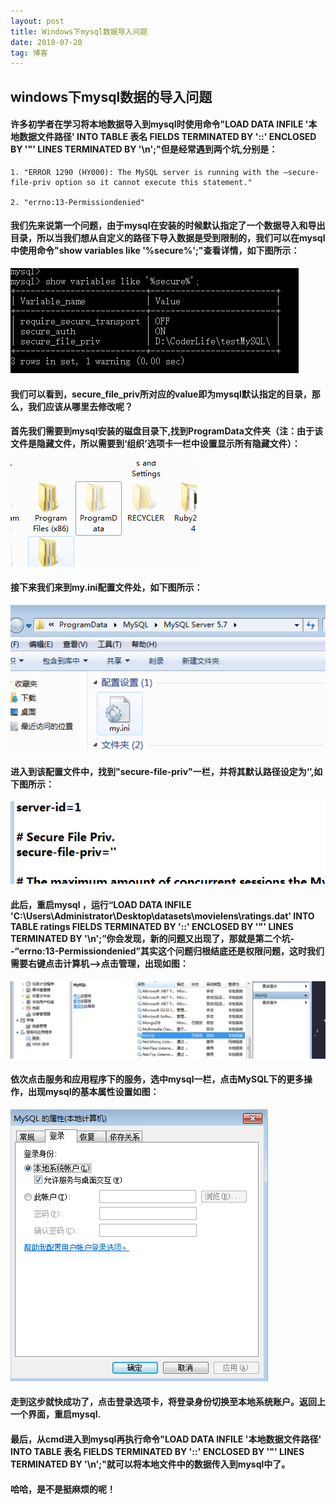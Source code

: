 ```yaml
---
layout: post
title: Windows下mysql数据导入问题
date: 2018-07-20 
tag: 博客
---
```


## windows下mysql数据的导入问题

#### 许多初学者在学习将本地数据导入到mysql时使用命令"LOAD DATA INFILE '本地数据文件路径' INTO TABLE 表名 FIELDS TERMINATED BY '::' ENCLOSED BY '"' LINES TERMINATED BY '\n';"但是经常遇到两个坑,分别是：

```
1. "ERROR 1290 (HY000): The MySQL server is running with the –secure-file-priv option so it cannot execute this statement."

2. "errno:13-Permissiondenied"

```

####  我们先来说第一个问题，由于mysql在安装的时候默认指定了一个数据导入和导出目录，所以当我们想从自定义的路径下导入数据是受到限制的，我们可以在mysql中使用命令"show variables like '%secure%';"查看详情，如下图所示：

![](/images/posts/mysql/455.png)

#### 我们可以看到，secure_file_priv所对应的value即为mysql默认指定的目录，那么，我们应该从哪里去修改呢？

#### 首先我们需要到mysql安装的磁盘目录下,找到ProgramData文件夹（注：由于该文件是隐藏文件，所以需要到‘组织’选项卡一栏中设置显示所有隐藏文件）：

![](/images/posts/mysql/234.png)

#### 接下来我们来到my.ini配置文件处，如下图所示：

![](/images/posts/mysql/123.png)

#### 进入到该配置文件中，找到"secure-file-priv"一栏，并将其默认路径设定为‘’,如下图所示：

![](/images/posts/mysql/456.png)

#### 此后，重启mysql ，运行“LOAD DATA INFILE 'C:\Users\Administrator\Desktop\datasets\movielens\ratings.dat' INTO TABLE ratings FIELDS TERMINATED BY '::' ENCLOSED BY '"' LINES TERMINATED BY '\n';”你会发现，新的问题又出现了，那就是第二个坑--“errno:13-Permissiondenied”其实这个问题归根结底还是权限问题，这时我们需要右键点击计算机-->点击管理，出现如图：

![](/images/posts/mysql/000.png)





#### 依次点击服务和应用程序下的服务，选中mysql一栏，点击MySQL下的更多操作，出现mysql的基本属性设置如图：

![](/images/posts/mysql/2324.png)

#### 走到这步就快成功了，点击登录选项卡，将登录身份切换至本地系统账户。返回上一个界面，重启mysql.

#### 最后，从cmd进入到mysql再执行命令"LOAD DATA INFILE '本地数据文件路径' INTO TABLE 表名 FIELDS TERMINATED BY '::' ENCLOSED BY '"' LINES TERMINATED BY '\n';"就可以将本地文件中的数据传入到mysql中了。

#### 哈哈，是不是挺麻烦的呢！